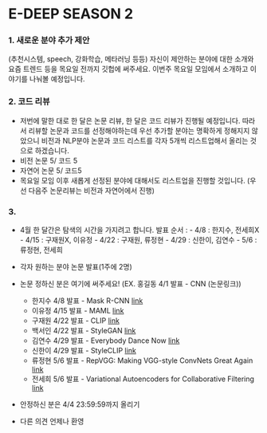 # E-DEEP SEASON 2

### 1. 새로운 분야 추가 제안
(추천시스템, speech, 강화학습, 메타러닝 등등)
자신이 제안하는 분야에 대한 소개와 요즘 트렌드 등을 목요일 전까지 깃헙에 써주세요. 이번주 목요일 모임에서 소개하고 이야기를 나눠볼 예정입니다.

### 2. 코드 리뷰

- 저번에 말한 대로 한 달은 논문 리뷰, 한 달은 코드 리뷰가 진행될 예정입니다. 
  따라서 리뷰할 논문과 코드를 선정해야하는데 우선 추가할 분야는 명확하게 정해지지 않았으니 비전과 NLP분야 논문과 코드 리스트를 각자 5개씩 리스트업해서 올리는 것으로 하겠습니다.
- 비전 논문 5/ 코드 5 
- 자연어 논문 5/ 코드5
- 목요일 모임 이후 새롭게 선정된 분야에 대해서도 리스트업을 진행할 것입니다.
(우선 다음주 논문리뷰는 비전과 자연어에서 진행)
  
  
### 3. 
  
  - 4월 한 달간은 탐색의 시간을 가지려고 합니다.
    발표 순서 :  - 4/8 : 한지수, 전세희X
                - 4/15 : 구재원X, 이유정
                - 4/22 : 구재원, 류정현
                - 4/29 : 신한이, 김연수
                - 5/6 : 류정현, 전세희
                
  - 각자 원하는 분야 논문 발표(1주에 2명)
  - 논문 정하신 분은 여기에 써주세요!
  (EX. 홍길동 4/1 발표 - CNN (논문링크))
    - 한지수 4/8 발표 - Mask R-CNN [link](https://arxiv.org/pdf/1703.06870.pdf)
    - 이유정 4/15 발표 -  MAML [link](https://arxiv.org/pdf/1703.03400.pdf)
    - 구재원 4/22 발표 -  CLIP [link](https://arxiv.org/pdf/2103.00020.pdf)
    - 백서인 4/22 발표 - StyleGAN [link](https://arxiv.org/pdf/1812.04948.pdf)
    - 김연수 4/29 발표 - Everybody Dance Now [link](https://arxiv.org/abs/1808.07371)
    - 신한이 4/29 발표 - StyleCLIP [link](https://arxiv.org/pdf/2103.17249.pdf)
    - 류정현 5/6 발표  - RepVGG: Making VGG-style ConvNets Great Again [link](https://arxiv.org/abs/2101.03697)
    - 전세희 5/6 발표 - Variational Autoencoders for Collaborative Filtering [link](https://arxiv.org/abs/1802.05814)
  - 안정하신 분은 4/4 23:59:59까지 올리기
  - 다른 의견 언제나 환영


